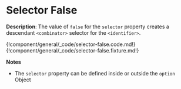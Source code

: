 # Selector False

__Description__: The value of `false` for the `selector` property creates a descendant `<combinator>` selector for the `<identifier>`.

{!component/general/_code/selector-false.code.md!}
{!component/general/_code/selector-false.fixture.md!}

__Notes__

+ The `selector` property can be defined inside or outside the `option` Object

<div class="cf"></div>
<div class="end-last"></div>

